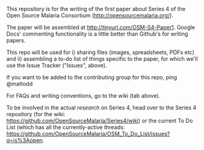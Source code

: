 This repository is for the writing of the first paper about Series 4 of the Open Source Malaria Consortium (http://opensourcemalaria.org/). 

The paper will be assembled at http://tinyurl.com/OSM-S4-Paper1. Google Docs' commenting functionality is a little better than Github's for writing papers.

This repo will be used for i) sharing files (images, spreadsheets, PDFs etc) and ii) assembling a to-do list of things specific to the paper, for which we'll use the Issue Tracker ("Issues", above).

If you want to be added to the contributing group for this repo, ping @mattodd

For FAQs and writing conventions, go to the wiki (tab above).


To be involved in the actual *research* on Series 4, head over to the Series 4 repository (for the wiki: https://github.com/OpenSourceMalaria/Series4/wiki) or the current To Do List (which has all the currently-active threads: https://github.com/OpenSourceMalaria/OSM_To_Do_List/issues?q=is%3Aopen.


